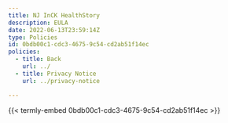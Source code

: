 ```yaml
---
title: NJ InCK HealthStory
description: EULA
date: 2022-06-13T23:59:14Z
type: Policies
id: 0bdb00c1-cdc3-4675-9c54-cd2ab51f14ec
policies: 
  - title: Back
    url: ../
  - title: Privacy Notice
    url: ../privacy-notice

---
```


{{< termly-embed 0bdb00c1-cdc3-4675-9c54-cd2ab51f14ec >}}
